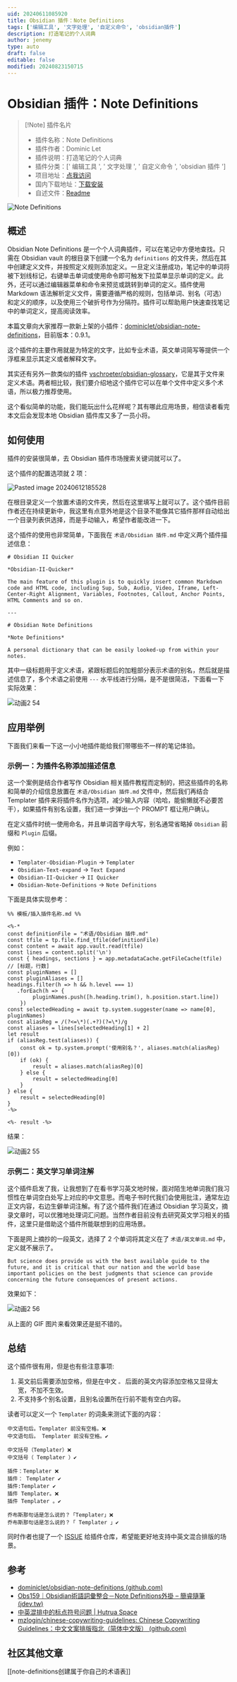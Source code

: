 ```yaml
---
uid: 20240611085920
title: Obsidian 插件：Note Definitions
tags: ['编辑工具', '文字处理', '自定义命令', 'obsidian插件']
description: 打造笔记的个人词典
author: jenemy
type: auto
draft: false
editable: false
modified: 20240823150715
---
```


# Obsidian 插件：Note Definitions

> [!Note] 插件名片
> - 插件名称：Note Definitions
> - 插件作者：Dominic Let
> - 插件说明：打造笔记的个人词典
> - 插件分类：[' 编辑工具 ', ' 文字处理 ', ' 自定义命令 ', 'obsidian 插件 ']
> - 项目地址：[点我访问](https://github.com/dominiclet/obsidian-note-definitions)
> - 国内下载地址：[下载安装](https://pkmer.cn/products/plugin/pluginMarket/?note-definitions)
> - 自述文件：[Readme](https://ghproxy.net/https://raw.githubusercontent.com/dominiclet/obsidian-note-definitions/master/README.md)

![Note Definitions](https://cdn.pkmer.cn/covers/note-definitions.png!pkmer)

## 概述

Obsidian Note Definitions 是一个个人词典插件，可以在笔记中方便地查找。只需在 Obsidian vault 的根目录下创建一个名为 `definitions` 的文件夹，然后在其中创建定义文件，并按照定义规则添加定义。一旦定义注册成功，笔记中的单词将被下划线标记，右键单击单词或使用命令即可触发下拉菜单显示单词的定义。此外，还可以通过编辑器菜单和命令来预览或跳转到单词的定义。插件使用 Markdown 语法解析定义文件，需要遵循严格的规则，包括单词、别名（可选）和定义的顺序，以及使用三个破折号作为分隔符。插件可以帮助用户快速查找笔记中的单词定义，提高阅读效率。

本篇文章向大家推荐一款新上架的小插件：[dominiclet/obsidian-note-definitions](https://github.com/dominiclet/obsidian-note-definitions)，目前版本：0.9.1。

这个插件的主要作用就是为特定的文字，比如专业术语，英文单词简写等提供一个浮框来显示其定义或者解释文字。

其实还有另外一款类似的插件 [vschroeter/obsidian-glossary](https://github.com/vschroeter/obsidian-glossary)，它是其于文件来定义术语。两者相比较，我们要介绍地这个插件它可以在单个文件中定义多个术语，所以极力推荐使用。

这个看似简单的功能，我们能玩出什么花样呢？其有哪此应用场景，相信读者看完本文后会发现本地 Obsidian 插件库又多了一员小将。

## 如何使用

插件的安装很简单，去 Obsidian 插件市场搜索关键词就可以了。

这个插件的配置选项就 2 项：

![Pasted image 20240612185528](https://cdn.pkmer.cn/images/202406142158595.png!pkmer)

在根目录定义一个放置术语的文件夹，然后在这里填写上就可以了。这个插件目前作者还在持续更新中，我这里有点意外地是这个目录不能像其它插件那样自动给出一个目录列表供选择，而是手动输入，希望作者能改进一下。

这个插件的使用也非常简单，下面我在 `术语/Obsidian 插件.md` 中定义两个插件描述信息：

````
# Obsidian II Quicker

*Obsidian-II-Quicker*

The main feature of this plugin is to quickly insert common Markdown code and HTML code, including Sup, Sub, Audio, Video, Iframe, Left-Center-Right Alignment, Variables, Footnotes, Callout, Anchor Points, HTML Comments and so on.

---

# Obsidian Note Definitions

*Note Definitions*

A personal dictionary that can be easily looked-up from within your notes.
````

其中一级标题用于定义术语，紧跟标题后的加粗部分表示术语的别名，然后就是描述信息了，多个术语之前使用 `---` 水平线进行分隔，是不是很简洁，下面看一下实际效果：

![动画2 54](https://cdn.pkmer.cn/images/202406142158596.gif!pkmer)

## 应用举例

下面我们来看一下这一小小地插件能给我们带哪些不一样的笔记体验。

### 示例一：为插件名称添加描述信息

这一个案例是结合作者写作 Obsidian 相关插件教程而定制的，把这些插件的名称和简单的介绍信息放置在 `术语/Obsidian 插件.md` 文件中，然后我们再结合 Templater 插件来将插件名作为选项，减少输入内容（哈哈，能偷懒就不必要苦干），如果插件有别名设置，我们进一步弹出一个 PROMPT 框让用户确认。

在定义插件时统一使用命名，并且单词首字母大写，别名通常省略掉 `Obsidian` 前缀和 `Plugin` 后缀。

例如：

- `Templater-Obsidian-Plugin` -> `Templater`
- `Obsidian-Text-expand` -> `Text Expand`
- `Obsidian-II-Quicker` -> `II Quicker`
- `Obsidian-Note-Definitions` -> `Note Definitions`

下面是具体实现参考：

````
%% 模板/插入插件名称.md %%

<%-*
const definitionFile = "术语/Obsidian 插件.md"
const tfile = tp.file.find_tfile(definitionFile)
const content = await app.vault.read(tfile)
const lines = content.split('\n')
const { headings, sections } = app.metadataCache.getFileCache(tfile)
// [标题，行数]
const pluginNames = []
const pluginAliases = []
headings.filter(h => h && h.level === 1)
   .forEach(h => {
        pluginNames.push([h.heading.trim(), h.position.start.line])
    })
const selectedHeading = await tp.system.suggester(name => name[0], pluginNames)
const aliasReg = /(?<=\*)(.+?)(?=\*)/g
const aliases = lines[selectedHeading[1] + 2]
let result
if (aliasReg.test(aliases)) {
    const ok = tp.system.prompt('使用别名？', aliases.match(aliasReg)[0])
    if (ok) {
        result = aliases.match(aliasReg)[0]
    } else {
        result = selectedHeading[0]
    }
} else {
    result = selectedHeading[0]
}
-%>

<%- result -%>
````

结果：

![动画2 55](https://cdn.pkmer.cn/images/202406142158597.gif!pkmer)

### 示例二：英文学习单词注解

这个插件启发了我，让我想到了在看书学习英文地时候，面对陌生地单词我们我习惯性在单词空白处写上对应的中文意思。而电子书时代我们会使用批注，通常左边正文内容，右边生僻单词注解。有了这个插件我们在通过 Obsidian 学习英文，摘录文章时，可以优雅地处理词汇问题。当然作者目前没有去研究英文学习相关的插件，这里只是借助这个插件所能联想到的应用场景。

下面是网上摘抄的一段英文，选择了 2 个单词将其定义在了 `术语/英文单词.md` 中，定义就不展示了。

````
But science does provide us with the best available guide to the future, and it is critical that our nation and the world base important policies on the best judgments that science can provide concerning the future consequences of present actions.
````

效果如下：

![动画2 56](https://cdn.pkmer.cn/images/202406142158598.gif!pkmer)

从上面的 GIF 图片来看效果还是挺不错的。

## 总结

这个插件很有用，但是也有些注意事项:

1. 英文前后需要添加空格，但是在中文 `。` 后面的英文内容添加空格又显得太宽，不加不生效。
2. 不支持多个别名设置，且别名设置所在行前不能有空白内容。

读者可以定义一个 `Templater` 的词条来测试下面的内容：

````
中文语句后。Templater 前没有空格。❌
中文语句后。 Templater 前没有空格。✔

中文括号（Templater）❌
中文括号（ Templater ）✔

插件：Templater ❌
插件： Templater ✔
插件:Templater ✔
插件 Templater。❌
插件 Templater 。✔

乔布斯那句话是怎么说的？「Templater」❌
乔布斯那句话是怎么说的？「 Templater 」✔
````

同时作者也提了一个 [ISSUE](https://github.com/dominiclet/obsidian-note-definitions/issues/38) 给插件仓库，希望能更好地支持中英文混合排版的场景。

## 参考

- [dominiclet/obsidian-note-definitions (github.com)](https://github.com/dominiclet/obsidian-note-definitions)
- [Obs159｜Obsidian術語詞彙整合－Note Definitions外掛 – 簡睿隨筆 (jdev.tw)](https://jdev.tw/blog/8450/obsidian-definitions-plugin)
- [中英混排中的标点符号问题 | Hutrua Space](https://www.hutrua.com/blog/2018/07/22/punctuation.html)
- [mzlogin/chinese-copywriting-guidelines: Chinese Copywriting Guidelines：中文文案排版指北（简体中文版） (github.com)](https://github.com/mzlogin/chinese-copywriting-guidelines)

## 社区其他文章

[[note-definitions创建属于你自己的术语表]]
